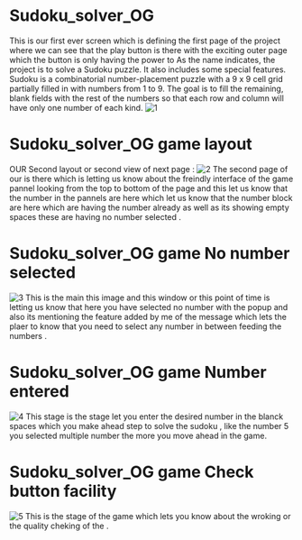 # Sudoku_solver_OG 
This is our first ever screen which is defining the first page of the project where we can see that the play button is there with the exciting outer page which the button is only having the power to
As the name indicates, the project is to solve a Sudoku puzzle. It also includes some special features. 
Sudoku is a combinatorial number-placement puzzle with a 9 x 9 cell grid partially filled in with numbers from 1 to 9. The goal is to fill the remaining, blank fields with the rest of the numbers so that each row and column will have only one number of each kind.
![1](https://github.com/PRIYANSHDUBEY/Sudoku_solver_OG/assets/87897527/4a8aec19-4efc-48a6-8cd8-eefe6ffa218f)

# Sudoku_solver_OG game layout  
OUR Second layout or second view of next page :
![2](https://github.com/PRIYANSHDUBEY/Sudoku_solver_OG/assets/87897527/a5c1ed68-1987-4a63-8031-d975f1a6f4a7)
The second page of our is there which is letting us know about the freindly interface of the game pannel looking from the top to bottom of the page and this let us know that the number in the pannels are here which let us know that the number block are here which are having the number already as well as its showing empty spaces these are having no number selected . 


# Sudoku_solver_OG game No number selected 
![3](https://github.com/PRIYANSHDUBEY/Sudoku_solver_OG/assets/87897527/94fbe8cf-ccbc-4e09-8dd8-480aa9c485e0)
This is the main this image and this window or this point of time is letting us know that here you have selected no number with the popup and also its mentioning the feature added by me of the message which lets the plaer to know that you need to select any number in between feeding the numbers . 

# Sudoku_solver_OG game Number entered 
![4](https://github.com/PRIYANSHDUBEY/Sudoku_solver_OG/assets/87897527/1ed3b075-bb96-468b-b25f-4a3d97ebc04c)
This stage is the stage let you enter the desired number in the blanck spaces which you make ahead step to solve the sudoku , like the number 5 you selected multiple number the more you move ahead in the game. 

# Sudoku_solver_OG game Check button facility 
![5](https://github.com/PRIYANSHDUBEY/Sudoku_solver_OG/assets/87897527/e49cfd9e-e046-405c-88d3-26700f43a6d3)
This is the stage of the game which lets you know about the wroking or the quality cheking of the .


